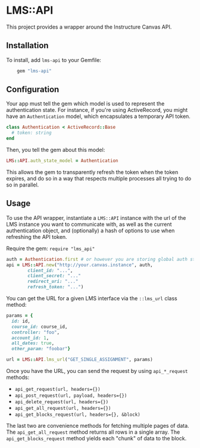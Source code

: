# LMS::API

This project provides a wrapper around the Instructure Canvas API.


## Installation

To install, add `lms-api` to your Gemfile:

```ruby
    gem "lms-api"
```


## Configuration

Your app must tell the gem which model is used to represent the
authentication state. For instance, if you're using ActiveRecord, you
might have an `Authentication` model, which encapsulates a temporary
API token.

```ruby
class Authentication < ActiveRecord::Base
  # token: string
end
```

Then, you tell the gem about this model:

```ruby
LMS::API.auth_state_model = Authentication
```

This allows the gem to transparently refresh the token when the token
expires, and do so in a way that respects multiple processes all trying
to do so in parallel.


## Usage

To use the API wrapper, instantiate a `LMS::API` instance with the
url of the LMS instance you want to communicate with, as well as the
current authentication object, and (optionally) a hash of options to use
when refreshing the API token.

Require the gem:
`require "lms_api"`

```ruby
auth = Authentication.first # or however you are storing global auth state
api = LMS::API.new("http://your.canvas.instance", auth, 
        client_id: "...",
        client_secret: "..."
        redirect_uri: "..."
        refresh_token: "...")
```

You can get the URL for a given LMS interface via the `::lms_url`
class method:

```ruby
params = {
  id: id,
  course_id: course_id,
  controller: "foo",
  account_id: 1,
  all_dates: true,
  other_param: "foobar"}

url = LMS::API.lms_url("GET_SINGLE_ASSIGNMENT", params)
```

Once you have the URL, you can send the request by using `api_*_request`
methods:

* `api_get_request(url, headers={})`
* `api_post_request(url, payload, headers={})`
* `api_delete_request(url, headers={})`
* `api_get_all_request(url, headers={})`
* `api_get_blocks_request(url, headers={}, &block)`

The last two are convenience methods for fetching multiple pages of data.
The `api_get_all_request` method returns all rows in a single array. The
`api_get_blocks_request` method yields each "chunk" of data to the block.
